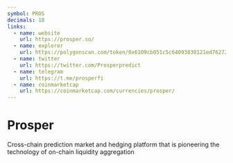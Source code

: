 ```yaml
---
symbol: PROS
decimals: 18
links:
  - name: website
    url: https://prosper.so/
  - name: explorer
    url: https://polygonscan.com/token/0x6109cb051c5c64093830121ed76272ab04bbdd7c
  - name: twitter
    url: https://twitter.com/Prosperpredict
  - name: telegram
    url: https://t.me/prosperfi
  - name: coinmarketcap
    url: https://coinmarketcap.com/currencies/prosper/
---
```


# Prosper

Cross-chain prediction market and hedging platform that is pioneering the technology of on-chain liquidity aggregation
